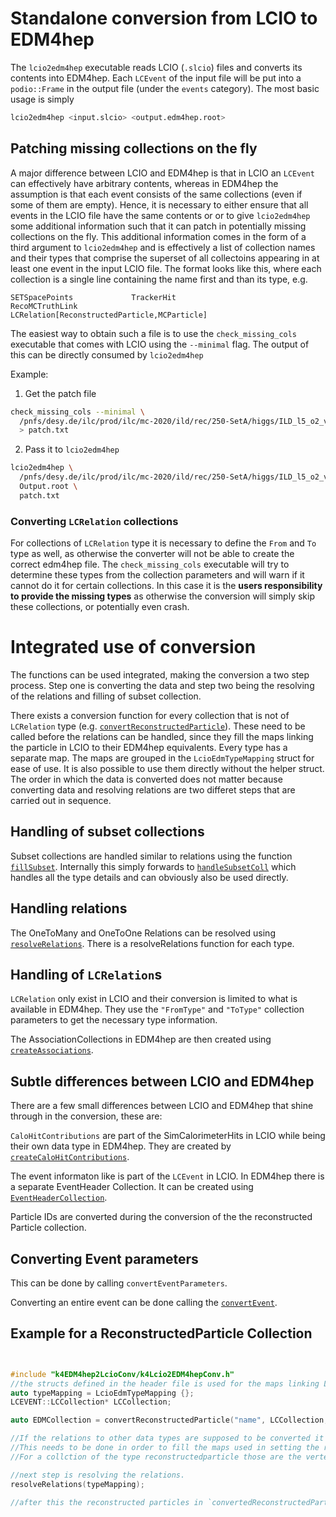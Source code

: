 # Standalone conversion from LCIO to EDM4hep
The `lcio2edm4hep` executable reads LCIO (`.slcio`) files and converts its
contents into EDM4hep. Each `LCEvent` of the input file will be put into a
`podio::Frame` in the output file (under the `events` category). The most basic
usage is simply

```bash
lcio2edm4hep <input.slcio> <output.edm4hep.root>
```

## Patching missing collections on the fly
A major difference between LCIO and EDM4hep is that in LCIO an `LCEvent` can
effectively have arbitrary contents, whereas in EDM4hep the assumption is that
each event consists of the same collections (even if some of them are empty).
Hence, it is necessary to either ensure that all events in the LCIO file have
the same contents or or to give `lcio2edm4hep` some additional information such
that it can patch in potentially missing collections on the fly. This additional
information comes in the form of a third argument to `lcio2edm4hep` and is
effectively a list of collection names and their types that comprise the
superset of all collectoins appearing in at least one event in the input LCIO
file. The format looks like this, where each collection is a single line
containing the name first and than its type, e.g.

```
SETSpacePoints             TrackerHit
RecoMCTruthLink            LCRelation[ReconstructedParticle,MCParticle]
```

The easiest way to obtain such a file is to use the `check_missing_cols`
executable that comes with LCIO using the `--minimal` flag. The output of this
can be directly consumed by `lcio2edm4hep`

Example:
1. Get the patch file
```bash
check_missing_cols --minimal \
  /pnfs/desy.de/ilc/prod/ilc/mc-2020/ild/rec/250-SetA/higgs/ILD_l5_o2_v02/v02-02-01/00015671/000/rv02-02-01.sv02-02-01.mILD_l5_o2_v02.E250-SetA.I402005.Pe3e3h.eL.pR.n000_002.d_rec_00015671_493.slcio \
  > patch.txt
```
2. Pass it to `lcio2edm4hep`
```bash
lcio2edm4hep \
  /pnfs/desy.de/ilc/prod/ilc/mc-2020/ild/rec/250-SetA/higgs/ILD_l5_o2_v02/v02-02-01/00015671/000/rv02-02-01.sv02-02-01.mILD_l5_o2_v02.E250-SetA.I402005.Pe3e3h.eL.pR.n000_002.d_rec_00015671_493.slcio \
  Output.root \
  patch.txt
```

### Converting `LCRelation` collections
For collections of `LCRelation` type it is necessary to define the `From` and
`To` type as well, as otherwise the converter will not be able to create the
correct edm4hep file. The `check_missing_cols` executable will try to determine
these types from the collection parameters and will warn if it cannot do it for
certain collections. In this case it is the **users responsibility to provide
the missing types** as otherwise the conversion will simply skip these
collections, or potentially even crash.


# Integrated use of conversion
The functions can be used integrated, making the conversion a two step process. Step one is converting the data and step two being the resolving of the relations and filling of subset collection.

There exists a conversion function for every collection that is not of `LCRelation` type (e.g. [`convertReconstructedParticle`](../k4EDM4hep2LcioConv/include/k4EDM4hep2LcioConv/k4Lcio2EDM4hepConv.h)). These need to be called before the relations can be handled, since they fill the maps linking the particle in LCIO to their EDM4hep equivalents. Every type has a separate map. The maps are grouped in the `LcioEdmTypeMapping` struct for ease of use. It is also possible to use them directly without the helper struct.
The order in which the data is converted does not matter because converting data and resolving relations are two differet steps that are carried out in sequence. 

## Handling of subset collections
Subset collections are  handled similar to relations using the function [`fillSubset`](../k4EDM4hep2LcioConv/include/k4EDM4hep2LcioConv/k4Lcio2EDM4hepConv.h). Internally this simply forwards to [`handleSubsetColl`](../k4EDM4hep2LcioConv/include/k4EDM4hep2LcioConv/k4Lcio2EDM4hepConv.h) which handles all the type details and can obviously also be used directly.

## Handling relations
The OneToMany and OneToOne Relations can be resolved using [`resolveRelations`](../k4EDM4hep2LcioConv/include/k4EDM4hep2LcioConv/k4Lcio2EDM4hepConv.h).  There is a resolveRelations function for each type. 
## Handling of `LCRelation`s
`LCRelation` only exist in LCIO and their conversion is limited to what is available in EDM4hep. They use the `"FromType"` and `"ToType"` collection parameters to get the necessary type information. 

The AssociationCollections in EDM4hep are then created using [`createAssociations`](../k4EDM4hep2LcioConv/include/k4EDM4hep2LcioConv/k4Lcio2EDM4hepConv.h). 

## Subtle differences between LCIO and EDM4hep
There are a few small differences between LCIO and EDM4hep that shine through in the conversion, these are:

`CaloHitContributions` are part of the SimCalorimeterHits in LCIO while being their own data type in EDM4hep. They are created by [`createCaloHitContributions`](../k4EDM4hep2LcioConv/include/k4EDM4hep2LcioConv/k4Lcio2EDM4hepConv.h).

The event informaton like is part of the `LCEvent` in LCIO. In EDM4hep there is a separate  EventHeader Collection.
It can be created using [`EventHeaderCollection`](../k4EDM4hep2LcioConv/include/k4EDM4hep2LcioConv/k4Lcio2EDM4hepConv.h).


Particle IDs are converted during the conversion of the the reconstructed Particle collection.

## Converting Event parameters
This can be done by calling `convertEventParameters`.


Converting an entire event can be done calling the [`convertEvent`](../k4EDM4hep2LcioConv/include/k4EDM4hep2LcioConv/k4Lcio2EDM4hepConv.h).

## Example for a ReconstructedParticle Collection
```cpp


#include "k4EDM4hep2LcioConv/k4Lcio2EDM4hepConv.h"  
//the structs defined in the header file is used for the maps linking Lcio particles to there EDM counterparts.
auto typeMapping = LcioEdmTypeMapping {};
LCEVENT::LCCollection* LCCollection;

auto EDMCollection = convertReconstructedParticle("name", LCCollection, typeMapping.recoParticles, typeMapping.particleIDs)

//If the relations to other data types are supposed to be converted it is necessary that these are converted aswell by calling their convert function.
//This needs to be done in order to fill the maps used in setting the relations.
//For a collction of the type reconstructedparticle those are the vertex, cluster and track collections containing the data related to the reconstructed particles. 

//next step is resolving the relations.
resolveRelations(typeMapping);

//after this the reconstructed particles in `convertedReconstructedParticleCollection` that was created earlier got their vertecies, clusters and tracks attached.
```